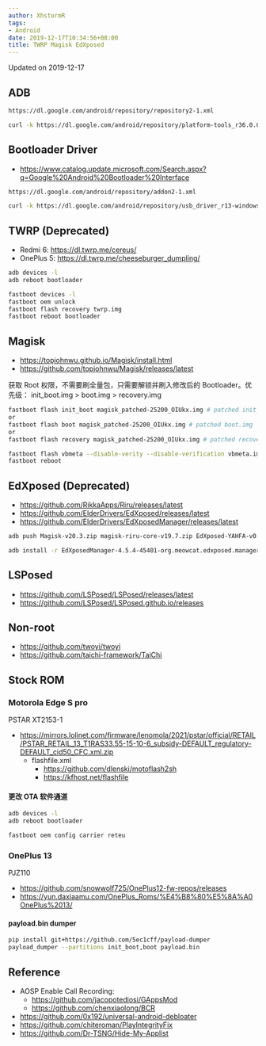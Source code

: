 ```yaml
---
author: XhstormR
tags:
- Android
date: 2019-12-17T10:34:56+08:00
title: TWRP Magisk EdXposed
---
```


<!--more-->

Updated on 2019-12-17

>

## ADB
```bash
https://dl.google.com/android/repository/repository2-1.xml

curl -k https://dl.google.com/android/repository/platform-tools_r36.0.0-win.zip | busybox unzip -
```

## Bootloader Driver
* https://www.catalog.update.microsoft.com/Search.aspx?q=Google%20Android%20Bootloader%20Interface

```bash
https://dl.google.com/android/repository/addon2-1.xml

curl -k https://dl.google.com/android/repository/usb_driver_r13-windows.zip | busybox unzip -
```

## TWRP (Deprecated)
* Redmi 6: https://dl.twrp.me/cereus/
* OnePlus 5: https://dl.twrp.me/cheeseburger_dumpling/

```bash
adb devices -l
adb reboot bootloader

fastboot devices -l
fastboot oem unlock
fastboot flash recovery twrp.img
fastboot reboot bootloader
```

## Magisk
* https://topjohnwu.github.io/Magisk/install.html
* https://github.com/topjohnwu/Magisk/releases/latest

获取 Root 权限，不需要刷全量包，只需要解锁并刷入修改后的 Bootloader。优先级： init_boot.img > boot.img > recovery.img

```bash
fastboot flash init_boot magisk_patched-25200_OIUkx.img # patched init_boot.img
or
fastboot flash boot magisk_patched-25200_OIUkx.img # patched boot.img
or
fastboot flash recovery magisk_patched-25200_OIUkx.img # patched recovery.img

fastboot flash vbmeta --disable-verity --disable-verification vbmeta.img
fastboot reboot
```

## EdXposed (Deprecated)
* https://github.com/RikkaApps/Riru/releases/latest
* https://github.com/ElderDrivers/EdXposed/releases/latest
* https://github.com/ElderDrivers/EdXposedManager/releases/latest

```bash
adb push Magisk-v20.3.zip magisk-riru-core-v19.7.zip EdXposed-YAHFA-v0.4.6.1.4510.zip /sdcard/Download/

adb install -r EdXposedManager-4.5.4-45401-org.meowcat.edxposed.manager-release.apk
```

## LSPosed
* https://github.com/LSPosed/LSPosed/releases/latest
* https://github.com/LSPosed/LSPosed.github.io/releases

## Non-root
* https://github.com/twoyi/twoyi
* https://github.com/taichi-framework/TaiChi


## Stock ROM

### Motorola Edge S pro
PSTAR XT2153-1

* https://mirrors.lolinet.com/firmware/lenomola/2021/pstar/official/RETAIL/PSTAR_RETAIL_13_T1RAS33.55-15-10-6_subsidy-DEFAULT_regulatory-DEFAULT_cid50_CFC.xml.zip
    * flashfile.xml
        * https://github.com/dlenski/motoflash2sh
        * https://kfhost.net/flashfile

#### 更改 OTA 软件通道

```bash
adb devices -l
adb reboot bootloader

fastboot oem config carrier reteu
```

### OnePlus 13
PJZ110

* https://github.com/snowwolf725/OnePlus12-fw-repos/releases
* https://yun.daxiaamu.com/OnePlus_Roms/%E4%B8%80%E5%8A%A0OnePlus%2013/

#### payload.bin dumper

```bash
pip install git+https://github.com/5ec1cff/payload-dumper
payload_dumper --partitions init_boot,boot payload.bin
```

## Reference
* AOSP Enable Call Recording:
    * https://github.com/jacopotediosi/GAppsMod
    * https://github.com/chenxiaolong/BCR
* https://github.com/0x192/universal-android-debloater
* https://github.com/chiteroman/PlayIntegrityFix
* https://github.com/Dr-TSNG/Hide-My-Applist
